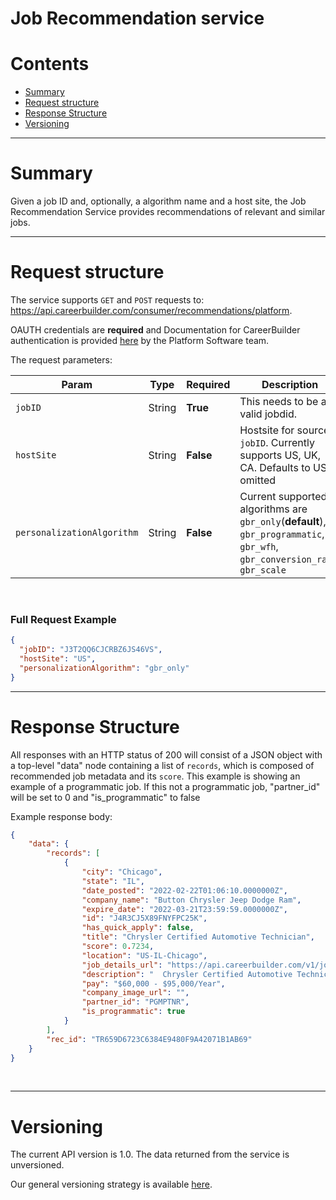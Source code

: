 # Job Recommendation service
# Contents

- [Summary](#summary)
- [Request structure](#request-structure)
- [Response Structure](#response-structure)
- [Versioning](#versioning)

----------------------------
# Summary

Given a job ID and, optionally, a algorithm name and a host site, the Job Recommendation Service provides recommendations of relevant and similar jobs.

----------------------------
# Request structure
The service supports `GET` and `POST` requests to:
https://api.careerbuilder.com/consumer/recommendations/platform.

OAUTH credentials are **required** and Documentation for CareerBuilder authentication is provided [here](https://apimanagement.cbplatform.link/#/oauth/faq) by the Platform Software team.

The request parameters:

| Param    | Type | Required | Description |
|----------|------|----------|-------------|
| `jobID` | String | **True** | This needs to be a valid jobdid.
| `hostSite` | String | **False** | Hostsite for source `jobID`. Currently supports US, UK, CA. Defaults to US if omitted 
| `personalizationAlgorithm` | String | **False** | Current supported algorithms are `gbr_only`(**default**), `gbr_programmatic`, `gbr_wfh`, `gbr_conversion_rate`, `gbr_scale`


&nbsp;
### Full Request Example

```json
{
  "jobID": "J3T2QQ6CJCRBZ6JS46VS",
  "hostSite": "US",
  "personalizationAlgorithm": "gbr_only"
}
```
----------------------
# Response Structure

All responses with an HTTP status of 200 will consist of a JSON object with a top-level "data" node containing a list of `records`, which is composed of recommended job metadata and its `score`.
This example is showing an example of a programmatic job.
If this not a programmatic job, "partner_id" will be set to 0 and "is_programmatic" to false 

Example response body:
```JSON
{
    "data": {
        "records": [
            {
                "city": "Chicago",
                "state": "IL",
                "date_posted": "2022-02-22T01:06:10.0000000Z",
                "company_name": "Button Chrysler Jeep Dodge Ram",
                "expire_date": "2022-03-21T23:59:59.0000000Z",
                "id": "J4R3CJ5X89FNYFPC25K",
                "has_quick_apply": false,
                "title": "Chrysler Certified Automotive Technician",
                "score": 0.7234,
                "location": "US-IL-Chicago",
                "job_details_url": "https://api.careerbuilder.com/v1/joblink?DID=J4R3CJ5X89FNYFPC25K&recid=TR659D6723C6384E9480F9A42071B1AB69",
                "description": "  Chrysler Certified Automotive Technician ...",
                "pay": "$60,000 - $95,000/Year",
                "company_image_url": "",
                "partner_id": "PGMPTNR",
                "is_programmatic": true
            }
        ],
        "rec_id": "TR659D6723C6384E9480F9A42071B1AB69"
    }
}
```

&nbsp;

-----------
# Versioning
The current API version is 1.0. The data returned from the service is unversioned.

Our general versioning strategy is available [here](/Versioning.md).
